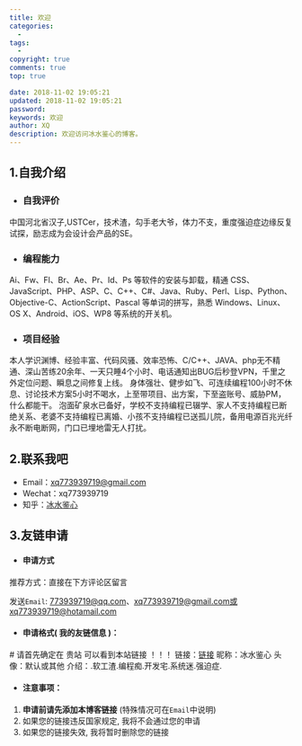 ```yaml
---
title: 欢迎
categories:
  - 
tags:
  - 
copyright: true
comments: true
top: true

date: 2018-11-02 19:05:21
updated: 2018-11-02 19:05:21
password: 
keywords: 欢迎
author: XQ
description: 欢迎访问冰水鉴心的博客。
---
```


## 1.自我介绍

- ### 自我评价

中国河北省汉子,USTCer，技术渣，勾手老大爷，体力不支，重度强迫症边缘反复试探，励志成为会设计会产品的SE。

- ### 编程能力

Ai、Fw、Fl、Br、Ae、Pr、Id、Ps 等软件的安装与卸载，精通 CSS、JavaScript、PHP、ASP、C、C++、C#、Java、Ruby、Perl、Lisp、Python、Objective-C、ActionScript、Pascal 等单词的拼写，熟悉 Windows、Linux、OS X、Android、iOS、WP8 等系统的开关机。

- ### 项目经验

本人学识渊博、经验丰富、代码风骚、效率恐怖、C/C++、JAVA、php无不精通、深山苦练20余年、一天只睡4个小时、电话通知出BUG后秒登VPN，千里之外定位问题、瞬息之间修复上线。
身体强壮、健步如飞、可连续编程100小时不休息、讨论技术方案5小时不喝水，上至带项目、出方案，下至盗账号、威胁PM，什么都能干。
泡面矿泉水已备好，学校不支持编程已辍学、家人不支持编程已断绝关系、老婆不支持编程已离婚、小孩不支持编程已送孤儿院，备用电源百兆光纤永不断电断网，门口已埋地雷无人打扰。

## 2.联系我吧

- Email：xq773939719@gmail.com
- Wechat：xq773939719
- 知乎：[冰水鉴心](https://www.zhihu.com/people/xu-qiang-69-64/activities)

## 3.友链申请

- #### 申请方式

推荐方式：直接在下方评论区留言

发送`Email`: 773939719@qq.com、xq773939719@gmail.com或 xq773939719@hotamail.com

- #### 申请格式( 我的友链信息 )：

\# 请首先确定在 贵站 可以看到本站链接 ！！！
链接：[链接](https://xq773939719.github.io/)
昵称：冰水鉴心
头像：默认或其他
介绍：.软工渣.编程痴.开发宅.系统迷.强迫症.

- #### 注意事项：

1. **申请前请先添加本博客链接** (特殊情况可在`Email`中说明)
2. 如果您的链接违反国家规定, 我将不会通过您的申请
3. 如果您的链接失效, 我将暂时删除您的链接

